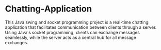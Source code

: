 # Chatting-Application
This Java swing and socket programming project is a real-time chatting application that facilitates communication between clients through a server. Using Java's socket programming, clients can exchange messages seamlessly, while the server acts as a central hub for all message exchanges.
